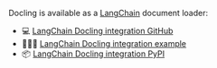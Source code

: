 Docling is available as a [LangChain](https://www.langchain.com/) document loader:

- 💻 [LangChain Docling integration GitHub][github]
- 🧑🏽‍🍳 [LangChain Docling integration example][example]
- 📦 [LangChain Docling integration PyPI][pypi]

[github]: https://github.com/DS4SD/docling-langchain
[example]: ../examples/rag_langchain.ipynb
[pypi]: https://pypi.org/project/langchain-docling/
